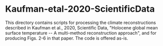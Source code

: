 # Kaufman-etal-2020-ScientificData
This directory contains scripts for processing the climate reconstructions described in Kaufman et al., 2020, Scientific Data, "Holocene global mean surface temperature -- A multi-method reconstruction approach", and for producing Figs. 2-6 in that paper.  The code is offered as-is.
